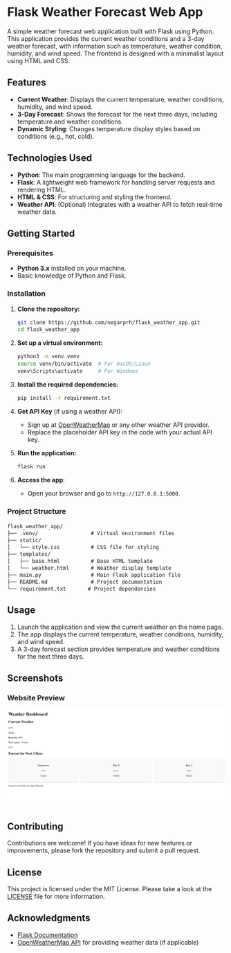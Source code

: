 
# Flask Weather Forecast Web App

A simple weather forecast web application built with Flask using Python. This application provides the current weather conditions and a 3-day weather forecast, with information such as temperature, weather condition, humidity, and wind speed. The frontend is designed with a minimalist layout using HTML and CSS.

## Features

- **Current Weather**: Displays the current temperature, weather conditions, humidity, and wind speed.
- **3-Day Forecast**: Shows the forecast for the next three days, including temperature and weather conditions.
- **Dynamic Styling**: Changes temperature display styles based on conditions (e.g., hot, cold).

## Technologies Used

- **Python**: The main programming language for the backend.
- **Flask**: A lightweight web framework for handling server requests and rendering HTML.
- **HTML & CSS**: For structuring and styling the frontend.
- **Weather API**: (Optional) Integrates with a weather API to fetch real-time weather data.

## Getting Started

### Prerequisites

- **Python 3.x** installed on your machine.
- Basic knowledge of Python and Flask.

### Installation

1. **Clone the repository:**
   ```bash
   git clone https://github.com/negarprh/flask_weather_app.git
   cd flask_weather_app
   ```

2. **Set up a virtual environment:**
   ```bash
   python3 -m venv venv
   source venv/bin/activate  # For macOS/Linux
   venv\Scripts\activate     # For Windows
   ```

3. **Install the required dependencies:**
   ```bash
   pip install -r requirement.txt
   ```

4. **Get API Key** (if using a weather API):
   - Sign up at [OpenWeatherMap](https://openweathermap.org/) or any other weather API provider.
   - Replace the placeholder API key in the code with your actual API key.

5. **Run the application:**
   ```bash
   flask run
   ```

6. **Access the app**:
   - Open your browser and go to `http://127.0.0.1:5000`.

### Project Structure

```plaintext
flask_weather_app/
├── .venv/                 # Virtual environment files
├── static/
│   └── style.css          # CSS file for styling
├── templates/
│   ├── base.html          # Base HTML template
│   └── weather.html       # Weather display template
├── main.py                # Main Flask application file
├── README.md              # Project documentation
└── requirement.txt       # Project dependencies
```

## Usage

1. Launch the application and view the current weather on the home page.
2. The app displays the current temperature, weather conditions, humidity, and wind speed.
3. A 3-day forecast section provides temperature and weather conditions for the next three days.

## Screenshots

### Website Preview
![Website Preview](website_screenshot.png)

## Contributing

Contributions are welcome! If you have ideas for new features or improvements, please fork the repository and submit a pull request.

## License

This project is licensed under the MIT License. Please take a look at the [LICENSE](LICENSE) file for more information.

## Acknowledgments

- [Flask Documentation](https://flask.palletsprojects.com/)
- [OpenWeatherMap API](https://openweathermap.org/) for providing weather data (if applicable)


